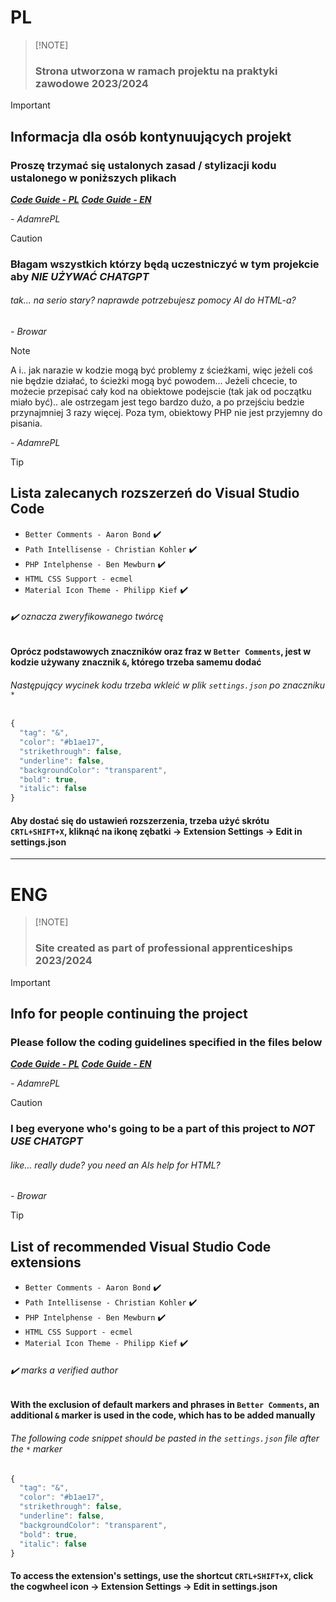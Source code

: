 # PL
>
> [!NOTE]
>
> ### Strona utworzona w ramach projektu na praktyki zawodowe 2023/2024

> [!IMPORTANT]
>
> ## Informacja dla osób kontynuujących projekt
>
> ### Proszę trzymać się ustalonych zasad / stylizacji kodu ustalonego w poniższych plikach
>
> ***[Code Guide - PL](code-rules.pl.md "Standard kodowania tego projektu")***
> ***[Code Guide - EN](code-rules.en.md "This projects coding standard")***
>
> *- AdamrePL*

> [!CAUTION]
>
> ### Błagam wszystkich którzy będą uczestniczyć w tym projekcie aby ***NIE UŻYWAĆ CHATGPT***
>
> ###### tak... na serio stary? naprawde potrzebujesz pomocy AI do HTML-a?
>
> *- Browar*

> [!NOTE]
> A i.. jak narazie w kodzie mogą być problemy z ścieżkami, więc jeżeli coś nie będzie działać, to ścieżki mogą być powodem...
> Jeżeli chcecie, to możecie przepisać cały kod na obiektowe podejscie (tak jak od początku miało być).. ale ostrzegam jest tego bardzo dużo, a po przejściu bedzie przynajmniej 3 razy więcej.
> Poza tym, obiektowy PHP nie jest przyjemny do pisania.
>
> *- AdamrePL*

> [!TIP]
>
> ## Lista zalecanych rozszerzeń do Visual Studio Code
>
> - `Better Comments - Aaron Bond` :heavy_check_mark:
> - `Path Intellisense - Christian Kohler` :heavy_check_mark:
> - `PHP Intelphense - Ben Mewburn` :heavy_check_mark:
> - `HTML CSS Support - ecmel`
> - `Material Icon Theme - Philipp Kief` ✔️
>
> ###### :heavy_check_mark: oznacza zweryfikowanego twórcę
>
> #### Oprócz podstawowych znaczników oraz fraz w `Better Comments`, jest w kodzie używany znacznik `&`, którego trzeba samemu dodać
>
> ###### Następujący wycinek kodu trzeba wkleić w plik `settings.json` po znaczniku `*`
>
> ```javascript
> {
>   "tag": "&",
>   "color": "#b1ae17",
>   "strikethrough": false,
>   "underline": false,
>   "backgroundColor": "transparent",
>   "bold": true,
>   "italic": false
> }
> ```
>
>#### Aby dostać się do ustawień rozszerzenia, trzeba użyć skrótu `CRTL+SHIFT+X`, kliknąć na ikonę zębatki -> Extension Settings -> Edit in settings.json

------

# ENG
>
> [!NOTE]
>
> ### Site created as part of professional apprenticeships 2023/2024

> [!IMPORTANT]
>
> ## Info for people continuing the project
>
> ### Please follow the coding guidelines specified in the files below
>
> ***[Code Guide - PL](code-rules.pl.md "Standard kodowania tego projektu")***
> ***[Code Guide - EN](code-rules.en.md "This projects coding standard")***
>
> *- AdamrePL*

> [!CAUTION]
>
> ### I beg everyone who's going to be a part of this project to ***NOT USE CHATGPT***
>
> ###### like... really dude? you need an AIs help for HTML?
>
> *- Browar*

> [!TIP]
>
> ## List of recommended Visual Studio Code extensions
>
> - `Better Comments - Aaron Bond` :heavy_check_mark:
> - `Path Intellisense - Christian Kohler` :heavy_check_mark:
> - `PHP Intelphense - Ben Mewburn` :heavy_check_mark:
> - `HTML CSS Support - ecmel`
> - `Material Icon Theme - Philipp Kief` ✔️
>
> ###### :heavy_check_mark: marks a verified author
>
> #### With the exclusion of default markers and phrases in `Better Comments`, an additional `&` marker is used in the code, which has to be added manually
>
> ###### The following code snippet should be pasted in the `settings.json` file after the `*` marker
>
> ```javascript
> {
>   "tag": "&",
>   "color": "#b1ae17",
>   "strikethrough": false,
>   "underline": false,
>   "backgroundColor": "transparent",
>   "bold": true,
>   "italic": false
> }
> ```
>
>#### To access the extension's settings, use the shortcut `CRTL+SHIFT+X`, click the cogwheel icon -> Extension Settings -> Edit in settings.json
